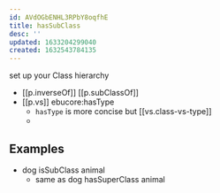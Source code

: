 ```yaml
---
id: AVdOGbENHL3RPbY8oqfhE
title: hasSubClass
desc: ''
updated: 1633204299040
created: 1632543784135
---
```

set up your Class hierarchy

- [[p.inverseOf]] [[p.subClassOf]]
- [[p.vs]] ebucore:hasType
  - `hasType` is more concise but [[vs.class-vs-type]]
  - 
    
## Examples

- dog isSubClass animal
  - same as dog hasSuperClass animal
